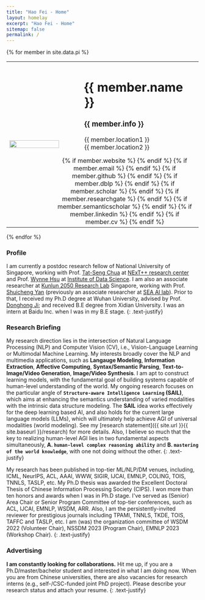 ```yaml
---
title: "Hao Fei - Home"
layout: homelay
excerpt: "Hao Fei - Home"
sitemap: false
permalink: /
---
```


{% for member in site.data.pi %}

<table>
    <tbody>
        <tr>
            <td width="35%">
              <a id="profile" href="{{site.url}}{{site.baseurl}}/"><img src="{{ site.url }}{{ site.baseurl }}/images/teampic/{{ member.photo }}" class="img-responsive" width="90%" style="block:inline; margin-left:auto; margin-right:auto; margin-top:20px; margin-bottom:20px;" /></a>
            </td>
            <td>
                <div id="toptitle" style="margin-left: 20px">
                    <h1>{{ member.name }} </h1>
                    <h3>{{ member.info }} </h3>
                    {{ member.location1 }}  <br>
                    {{ member.location2 }}  <br>
                    <div style="margin-top: 15px;margin-left: -80px">
                        <center>
                            {% if member.website %}<a href="{{ member.website }}" target="_blank" ><i class="fa fa-home fa-2x"></i></a> {% endif %}
                            {% if member.email %}<a href="mailto:{{ member.email }}" target="_blank"><i class="fa fa-envelope-square fa-2x"></i></a> {% endif %}
                            {% if member.github %} <a href="{{ member.github }}" target="_blank"><i class="fa fa-github-square fa-2x"></i></a> {% endif %}
                            {% if member.dblp %} <a href="{{ member.dblp }}" target="_blank"><i class="ai ai-dblp-square ai-2x"></i></a> {% endif %}
                            {% if member.scholar %} <a href="{{ member.scholar }}" target="_blank"><i class="ai ai-google-scholar-square ai-2x"></i></a> {% endif %}
                            {% if member.researchgate %} <a href="{{ member.researchgate }}" target="_blank"><i class="ai ai-researchgate-square ai-2x"></i></a> {% endif %}
                            {% if member.semanticscholar %} <a href="{{ member.semanticscholar }}" target="_blank"><i class="ai ai-semantic-scholar-square ai-2x"></i></a> {% endif %}
                            {% if member.linkedin %} <a href="{{ member.linkedin }}" target="_blank"><i class="fa fa-linkedin-square fa-2x"></i></a> {% endif %}
                            {% if member.cv %} <a href="{{ member.cv }}" target="_blank"><i class="ai ai-cv-square ai-2x"></i></a> {% endif %}
                        </center>
                    </div>
                </div>
            </td>
        </tr>
    </tbody>
</table>

{% endfor %}



### Profile
I am currently a postdoc research fellow of National University of Singapore, working with Prof. [Tat-Seng Chua](https://www.chuatatseng.com/) at [NExT++ research center](https://www.nextcenter.org/team) and Prof. [Wynne Hsu](https://www.comp.nus.edu.sg/~whsu/) at [Institute of Data Science](https://ids.nus.edu.sg/).
I am also an associate researcher at [Kunlun 2050 Research Lab](#) Singapore, working with Prof. [Shuicheng Yan](https://yanshuicheng.info/) (previously an associate researcher at [SEA AI lab](https://sail.sea.com/)).
Prior to that, I received my Ph.D degree at Wuhan University, advised by Prof. [Donghong Ji](https://scholar.google.com/citations?user=2Q-7u3AAAAAJ); 
and received B.E degree from Xidian University.
I was an intern at Baidu Inc. when I was in my B.E stage.
{: .text-justify}


<div style="margin-top: 20px"></div>

### Research Briefing
My research direction lies in the intersection of Natural Language Processing (NLP) and Computer Vision (CV), i.e., Vision-Language Learning or Multimodal Machine Learning.
My interests broadly cover the NLP and multimedia applications, such as 
**Langauge Modeling**, **Information Extraction**, **Affective Computing**, **Syntax/Semantic Parsing**, 
**Text-to-Image/Video Generation**, **Image/Video Synthesis**.
I am apt to construct learning models, with the fundamental goal of building systems capable of human-level understanding of the world. 
My ongoing research focuses on the particular angle of **`Structure-aware Intelligence Learning` (SAIL)**, 
which aims at enhancing the semantics understanding of varied modalities with the intrinsic data structure modeling.
The __SAIL__ idea works effectively for the deep learning based AI, and also holds for the current large language models (LLMs), 
which will ultimately help achieve AGI of universal modalities (world modeling).
See my [research statement]({{ site.url }}{{ site.baseurl }}/research) for more details.
Also, I believe so much that the key to realizing human-level AGI lies in two fundamental aspects simultaneously,
**A. `human-level complex reasoning ability`** and **B. `mastering of the world knowledge`**, with one not doing without the other.
{: .text-justify}



My research has been published in top-tier ML/NLP/DM venues, including, ICML, NeurIPS, ACL, AAAI, WWW, SIGIR, IJCAI, EMNLP, COLING, TOIS, TNNLS, TASLP, etc.
My Ph.D thesis was awarded the Excellent Doctoral Thesis of Chinese Information Processing Society (CIPS).
I won more than ten honors and awards when I was in Ph.D stage.
I've served as (Senior) Area Chair or Senior Program Committee of top-tier conferences, such as ACL, IJCAI, EMNLP, WSDM, ARR. Also, I am the persistently-invited reviewer for prestigious journals including TPAMI, TNNLS, TKDE, TOIS, TAFFC and TASLP, etc.
I am (was) the organization committee of WSDM 2022 (Volunteer Chair), NSSDM 2023 (Program Chair), EMNLP 2023 (Workshop Chair). 
{: .text-justify}



<div style="margin-top: 20px"></div>

### Advertising

**I am constantly looking for collaborations.**
Hit me up, if you are a Ph.D/master/bachelor student and interested in what I am doing now.
When you are from Chinese universities, there are also vacancies for research interns (e.g., self-/CSC-funded joint PhD project). 
Please describe your research status and attach your resume.
{: .text-justify}

